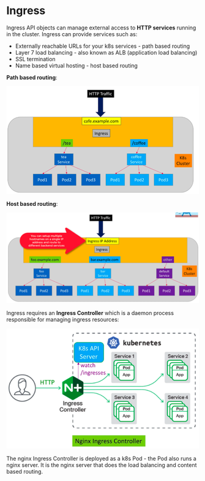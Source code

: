 # Ingress

Ingress API objects can manage external access to **HTTP services** running in the cluster. Ingress can provide services such as:

- Externally reachable URLs for your k8s services - path based routing
- Layer 7 load balancing - also known as ALB (application load balancing)
- SSL termination
- Name based virtual hosting - host based routing

**Path based routing**:

![Path based routing](images/path-based-routing.png)

**Host based routing**:

![Host based routing](images/host-based-routing.png)

Ingress requires an **Ingress Controller** which is a daemon process responsible for managing ingress resources:

![Ingress Controller](images/ingress-controller.png)

The nginx Ingress Controller is deployed as a k8s Pod - the Pod also runs a nginx server. It is the nginx server that does the load balancing and content based routing.